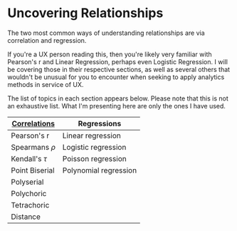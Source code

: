 # Uncovering Relationships

The two most common ways of understanding relationships are via correlation and regression. 

If you're a UX person reading this, then you're likely very familiar with Pearson's r and Linear Regression, perhaps even Logistic Regression. I will be covering those in their respective sections, as well as several others that wouldn't be unusual for you to encounter when seeking to apply analytics methods in service of UX.

The list of topics in each section appears below. Please note that this is not an exhaustive list. What I'm presenting here are only the ones I have used. 

| [Correlations](/correlations/README.md) | Regressions |
|--------------|-------------|
| Pearson's r | Linear regression |
| Spearmans $\rho$ | Logistic regression |
| Kendall's $\tau$ | Poisson regression |
| Point Biserial | Polynomial regression |
| Polyserial | |
| Polychoric | |
| Tetrachoric | |
| Distance | |
